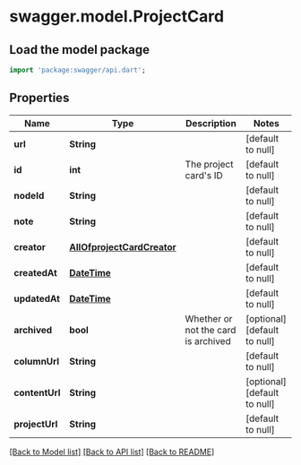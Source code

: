 # swagger.model.ProjectCard

## Load the model package
```dart
import 'package:swagger/api.dart';
```

## Properties
Name | Type | Description | Notes
------------ | ------------- | ------------- | -------------
**url** | **String** |  | [default to null]
**id** | **int** | The project card&#x27;s ID | [default to null]
**nodeId** | **String** |  | [default to null]
**note** | **String** |  | [default to null]
**creator** | [**AllOfprojectCardCreator**](AllOfprojectCardCreator.md) |  | [default to null]
**createdAt** | [**DateTime**](DateTime.md) |  | [default to null]
**updatedAt** | [**DateTime**](DateTime.md) |  | [default to null]
**archived** | **bool** | Whether or not the card is archived | [optional] [default to null]
**columnUrl** | **String** |  | [default to null]
**contentUrl** | **String** |  | [optional] [default to null]
**projectUrl** | **String** |  | [default to null]

[[Back to Model list]](../README.md#documentation-for-models) [[Back to API list]](../README.md#documentation-for-api-endpoints) [[Back to README]](../README.md)

